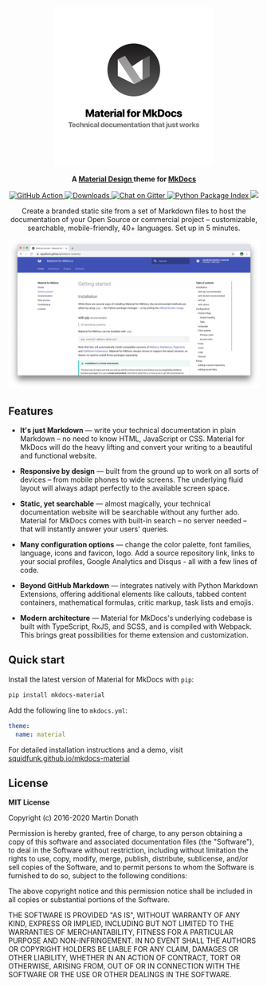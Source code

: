<p align="center">
  <a href="https://squidfunk.github.io/mkdocs-material">
    <img src=".github/assets/logo.png" width="320" alt="Material for MkDocs">
  </a>
</p>

<p align="center">
  <strong>
    A <a href="https://material.io/">
      Material Design
    </a> theme for <a href="https://www.mkdocs.org/">
      MkDocs
    </a>
  </strong>
</p>

<p align="center">
  <a href="https://github.com/squidfunk/mkdocs-material/actions">
    <img
      src="https://github.com/squidfunk/mkdocs-material/workflows/ci/badge.svg?branch=master"
      alt="GitHub Action"
    />
  </a>
  <a href="https://pypistats.org/packages/mkdocs-material">
    <img
      src="https://img.shields.io/pypi/dm/mkdocs-material.svg" 
      alt="Downloads"
    />
  </a>
  <a href="https://gitter.im/squidfunk/mkdocs-material">
    <img 
      src="https://badges.gitter.im/squidfunk/mkdocs-material.svg" 
      alt="Chat on Gitter"
    />
  </a>
  <a href="https://gitter.im/squidfunk/mkdocs-material">
    <img 
      src="https://img.shields.io/pypi/v/mkdocs-material.svg" 
      alt="Python Package Index"
    />
  </a>
  <a href="https://amzn.to/353WRpj">
    <img src="https://img.shields.io/static/v1?label=amazon&message=wish%20list&color=orange" />
  </a>
</p>

<p align="center">
  Create a branded static site from a set of Markdown files to host the
  documentation of your Open Source or commercial project – customizable,
  searchable, mobile-friendly, 40+ languages. Set up in 5 minutes.
</p>

<p align="center">
  <a href="https://squidfunk.github.io/mkdocs-material">
    <img src=".github/assets/screenshot.png" width=700 />
  </a>
</p>

## Features

* **It's just Markdown** — write your technical documentation in plain Markdown – no need to know HTML, JavaScript or CSS. Material for MkDocs will do the heavy lifting and convert your writing to a beautiful and functional website.

* **Responsive by design** — built from the ground up to work on all sorts of devices – from mobile phones to wide screens. The underlying fluid layout will always adapt perfectly to the available screen space.

* **Static, yet searchable** — almost magically, your technical documentation website will be searchable without any further ado. Material for MkDocs comes with built-in search – no server needed – that will instantly answer your users' queries.

* **Many configuration options** — change the color palette, font families, language, icons and favicon, logo. Add a source repository link, links to your social profiles, Google Analytics and Disqus - all with a few lines of code.

* **Beyond GitHub Markdown** — integrates natively with Python Markdown Extensions, offering additional elements like callouts, tabbed content containers, mathematical formulas, critic markup, task lists and emojis.

* **Modern architecture** — Material for MkDocs's underlying codebase is built with TypeScript, RxJS, and SCSS, and is compiled with Webpack. This brings great possibilities for theme extension and customization.

## Quick start

Install the latest version of Material for MkDocs with `pip`:

``` sh
pip install mkdocs-material
```

Add the following line to `mkdocs.yml`:

``` yaml
theme:
  name: material
```

For detailed installation instructions and a demo, visit
[squidfunk.github.io/mkdocs-material][1]

  [1]: https://squidfunk.github.io/mkdocs-material/

## License

**MIT License**

Copyright (c) 2016-2020 Martin Donath

Permission is hereby granted, free of charge, to any person obtaining a copy
of this software and associated documentation files (the "Software"), to
deal in the Software without restriction, including without limitation the
rights to use, copy, modify, merge, publish, distribute, sublicense, and/or
sell copies of the Software, and to permit persons to whom the Software is
furnished to do so, subject to the following conditions:

The above copyright notice and this permission notice shall be included in
all copies or substantial portions of the Software.

THE SOFTWARE IS PROVIDED "AS IS", WITHOUT WARRANTY OF ANY KIND, EXPRESS OR
IMPLIED, INCLUDING BUT NOT LIMITED TO THE WARRANTIES OF MERCHANTABILITY,
FITNESS FOR A PARTICULAR PURPOSE AND NON-INFRINGEMENT. IN NO EVENT SHALL THE
AUTHORS OR COPYRIGHT HOLDERS BE LIABLE FOR ANY CLAIM, DAMAGES OR OTHER
LIABILITY, WHETHER IN AN ACTION OF CONTRACT, TORT OR OTHERWISE, ARISING
FROM, OUT OF OR IN CONNECTION WITH THE SOFTWARE OR THE USE OR OTHER DEALINGS
IN THE SOFTWARE.
